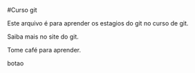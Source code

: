 #Curso git

Este arquivo é para aprender os estagios do git no curso de git.

Saiba mais no site do git.

Tome café para aprender.


botao
